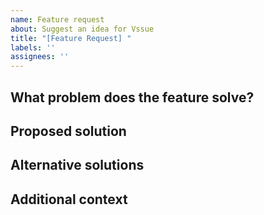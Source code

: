 ```yaml
---
name: Feature request
about: Suggest an idea for Vssue
title: "[Feature Request] "
labels: ''
assignees: ''
---
```


## What problem does the feature solve?

<!-- A clear and concise description of what the problem is, and why we need this feature. -->

## Proposed solution

<!-- Describe what you want to happen, and the solution you'd like. -->

## Alternative solutions

<!-- Any alternative solutions or features you've considered. -->

## Additional context

<!-- Add any other context or screenshots about the feature request here. -->
